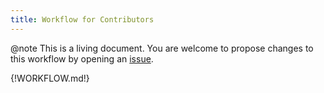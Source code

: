 ```yaml
---
title: Workflow for Contributors
---
```


@note
This is a living document.
You are welcome to propose changes to this workflow by opening an
[issue](https://github.com/fortran-lang/stdlib/issues).

{!WORKFLOW.md!}

